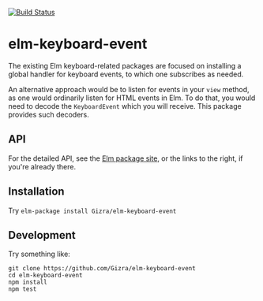 [![Build Status](https://travis-ci.org/Gizra/elm-keyboard-event.svg?branch=master)](https://travis-ci.org/Gizra/elm-keyboard-event)

# elm-keyboard-event

The existing Elm keyboard-related packages are focused on installing
a global handler for keyboard events, to which one subscribes as
needed.

An alternative approach would be to listen for events in your `view`
method, as one would ordinarily listen for HTML events in Elm.
To do that, you would need to decode the `KeyboardEvent` which you
will receive. This package provides such decoders.

## API

For the detailed API, see the
[Elm package site](http://package.elm-lang.org/packages/Gizra/elm-keyboard-event/latest),
or the links to the right, if you're already there.

## Installation

Try `elm-package install Gizra/elm-keyboard-event`

## Development

Try something like:

    git clone https://github.com/Gizra/elm-keyboard-event
    cd elm-keyboard-event
    npm install
    npm test
